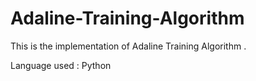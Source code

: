 # Adaline-Training-Algorithm

This is the implementation of Adaline Training Algorithm .

Language used : Python

